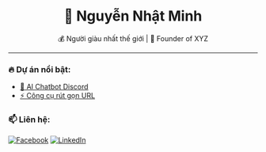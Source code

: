<h1 align="center">👑 Nguyễn Nhật Minh</h1>
<p align="center">💰 Người giàu nhất thế giới | 🚀 Founder of XYZ</p>

---

### 🔥 Dự án nổi bật:
- [📌 AI Chatbot Discord](https://github.com/username/discord-ai-bot)
- [⚡ Công cụ rút gọn URL](https://github.com/username/url-shortener)

### 📫 Liên hệ:
[![Facebook](https://img.shields.io/badge/Facebook-1877F2?style=for-the-badge&logo=facebook&logoColor=white)](https://facebook.com/)
[![LinkedIn](https://img.shields.io/badge/LinkedIn-0A66C2?style=for-the-badge&logo=linkedin&logoColor=white)](https://linkedin.com/)
